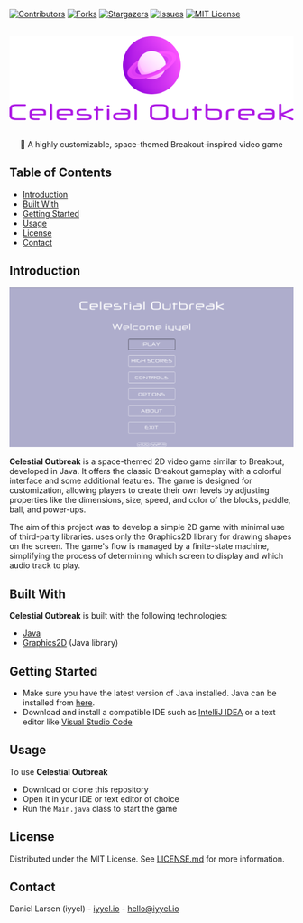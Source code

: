 [![Contributors][contributors-shield]][contributors-url]
[![Forks][forks-shield]][forks-url]
[![Stargazers][stars-shield]][stars-url]
[![Issues][issues-shield]][issues-url]
[![MIT License][license-shield]][license-url]



<br />
<div align="center">
  <a href="https://github.com/iyyel/celestial-outbreak">
    <img src="images/celestialoutbreak-logo.png" alt="Logo">
  </a>

  <p align="center">
    <br />
    🚀 A highly customizable, space-themed Breakout-inspired video game
    <br />
  </p>
</div>



## Table of Contents
- [Introduction](#introduction)
- [Built With](#built-with)
- [Getting Started](#getting-started)
- [Usage](#usage)
- [License](#license)
- [Contact](#contact)



## Introduction
[![Celestial Outbreak][product-screenshot]](https://github.com/iyyel/celestial-outbreak)

**Celestial Outbreak** is a space-themed 2D video game similar to Breakout, developed in Java.
It offers the classic Breakout gameplay with a colorful interface and some additional features.
The game is designed for customization, allowing players to create their own levels by adjusting
properties like the dimensions, size, speed, and color of the blocks, paddle, ball, and power-ups.

The aim of this project was to develop a simple 2D game with minimal use of third-party libraries. 
uses only the Graphics2D library for drawing shapes on the screen. The game's flow is managed by a
finite-state machine, simplifying the process of determining which screen to display and which audio
track to play.



## Built With
**Celestial Outbreak** is built with the following technologies:

* [Java](https://java.com/en/)
* [Graphics2D](https://docs.oracle.com/javase/7/docs/api/java/awt/Graphics2D.html/) (Java library)



## Getting Started
* Make sure you have the latest version of Java installed. Java can be installed from [here](https://java.com/en/).
* Download and install a compatible IDE such as [IntelliJ IDEA](https://www.jetbrains.com/idea/download) or a text editor like [Visual Studio Code](https://code.visualstudio.com/)



## Usage
To use **Celestial Outbreak**

* Download or clone this repository
* Open it in your IDE or text editor of choice
* Run the `Main.java` class to start the game



## License
Distributed under the MIT License. See [LICENSE.md](LICENSE.md) for more information.



## Contact
Daniel Larsen (iyyel) - [iyyel.io](https://iyyel.io) - [hello@iyyel.io](mailto:hello@iyyel.io)



<!-- MARKDOWN LINKS & IMAGES -->
[contributors-shield]: https://img.shields.io/github/contributors/iyyel/celestial-outbreak.svg?style=for-the-badge
[contributors-url]: https://github.com/iyyel/celestial-outbreak/graphs/contributors
[forks-shield]: https://img.shields.io/github/forks/iyyel/celestial-outbreak.svg?style=for-the-badge
[forks-url]: https://github.com/iyyel/celestial-outbreak/network/members
[stars-shield]: https://img.shields.io/github/stars/iyyel/celestial-outbreak.svg?style=for-the-badge
[stars-url]: https://github.com/iyyel/celestial-outbreak/stargazers
[issues-shield]: https://img.shields.io/github/issues/iyyel/celestial-outbreak.svg?style=for-the-badge
[issues-url]: https://github.com/iyyel/celestial-outbreak/issues
[license-shield]: https://img.shields.io/github/license/iyyel/celestial-outbreak.svg?style=for-the-badge
[license-url]: https://github.com/iyyel/celestial-outbreak/LICENSE.md
[product-screenshot]: images/main_menu.png
